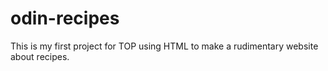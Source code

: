 # odin-recipes
This is my first project for TOP using HTML to make a rudimentary website about recipes.
